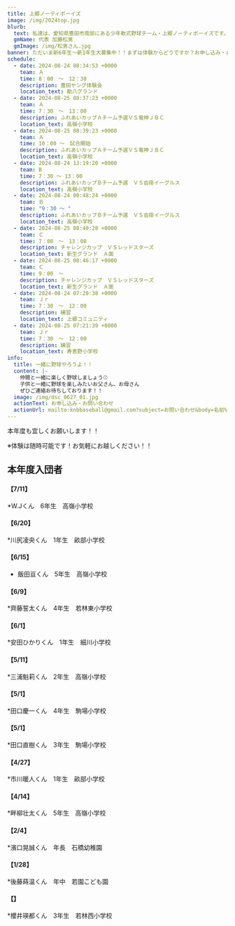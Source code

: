 ```yaml
---
title: 上郷ノーティボーイズ
image: /img/2024top.jpg
blurb:
  text: 私達は、愛知県豊田市南部にある少年軟式野球チーム・上郷ノーティボーイズです。野球を愛する少年・少女達の夢を育み、軟式野球を正しく指導し、体力向上と礼儀を養成します。また、親友同士の友情と交歓の場を与え、規則正しい明朗な少年・少女を育成することを目的としています。
  gmName: 代表 加藤松男
  gmImage: /img/松男さん.jpg
banner: ただいま新6年生～新1年生大募集中！！まずは体験からどうですか？お申し込み・お問い合わせはお気軽にどうぞ！！
schedule:
  - date: 2024-08-24 08:34:53 +0000
    team: Ａ
    time: 8：00　～　12：30
    description: 豊田ヤング体験会
    location_text: 勘八グランド
  - date: 2024-08-25 08:37:23 +0000
    team: Ａ
    time: 7：30　～　13：00
    description: ふれあいカップＡチーム予選ＶＳ竜神ＪＢＣ
    location_text: 高嶺小学校
  - date: 2024-08-25 08:39:23 +0000
    team: Ａ
    time: 10：00 ～　試合開始
    description: ふれあいカップＡチーム予選ＶＳ竜神ＪＢＣ
    location_text: 高嶺小学校
  - date: 2024-08-24 13:19:20 +0000
    team: B
    time: 7：30 ～ 13：00
    description: ふれあいカップＢチーム予選　ＶＳ沓掛イーグルス
    location_text: 高嶺小学校
  - date: 2024-08-24 00:48:24 +0000
    team: Ｂ
    time: "9：30 ～ "
    description: ふれあいカップＢチーム予選　ＶＳ沓掛イーグルス
    location_text: 高嶺小学校
  - date: 2024-08-25 08:40:28 +0000
    team: Ｃ
    time: 7：00　～　13：00
    description: チャレンジカップ　ＶＳレッドスターズ
    location_text: 新生グランド　Ａ面
  - date: 2024-08-25 08:46:17 +0000
    team: Ｃ
    time: 9：00　～
    description: チャレンジカップ　ＶＳレッドスターズ
    location_text: 新生グランド　Ａ面
  - date: 2024-08-24 07:20:38 +0000
    team: Ｊｒ
    time: 7：30　～　12：00
    description: 練習
    location_text: 上郷コミュニティ
  - date: 2024-08-25 07:21:39 +0000
    team: Ｊｒ
    time: 7：30　～　12：00
    description: 練習
    location_text: 寿恵野小学校
info:
  title: 一緒に野球やろうよ！！
  content: |-
    仲間と一緒に楽しく野球しましょう⚾
    子供と一緒に野球を楽しみたいお父さん、お母さん
    ぜひご連絡お待ちしております！！
  image: /img/dsc_0627_01.jpg
  actionText: お申し込み・お問い合わせ
  actionUrl: mailto:knbbaseball@gmail.com?subject=お問い合わせ&body=名前%20%3A%0D%0Aふりがな%20%3A%0D%0A電話%20%3A%0D%0A学校名%20%3A%0D%0A学年%20%3A%0D%0Aお問い合せ内容%20%3A（例、体験・見学・入団希望）
---
```

本年度も宜しくお願いします！！


※体験は随時可能です！お気軽にお越しください！！

## 本年度入団者

#### 【7/11】

*W.Jくん　6年生　高嶺小学校

#### 【6/20】

*川尻凌央くん　1年生　畝部小学校

#### 【6/15】

* 飯田亘くん　5年生　高嶺小学校

#### 【6/9】

*齊藤誓太くん　4年生　若林東小学校

#### 【6/1】

*安田ひかりくん　1年生　細川小学校

#### 【5/11】

*三浦魁莉くん　2年生　高嶺小学校

#### 【5/1】

*田口慶一くん　4年生　駒場小学校

#### 【5/1】

*田口直樹くん　3年生　駒場小学校

#### 【4/27】

*市川暖人くん　1年生　畝部小学校

#### 【4/14】

*畔柳壮太くん　5年生　高嶺小学校

#### 【2/4】

*濱口晃誠くん　年長　石橋幼稚園

#### 【1/28】

*後藤蒔温くん　年中　若園こども園

#### 【】

*櫻井瑛都くん　3年生　若林西小学校



